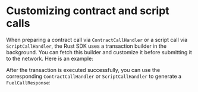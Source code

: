 # Customizing contract and script calls

When preparing a contract call via `ContractCallHandler` or a script call via `ScriptCallHandler`, the Rust SDK uses a transaction builder in the background. You can fetch this builder and customize it before submitting it to the network. Here is an example:



After the transaction is executed successfully, you can use the corresponding `ContractCallHandler` or `ScriptCallHandler` to generate a `FuelCallResponse`:


